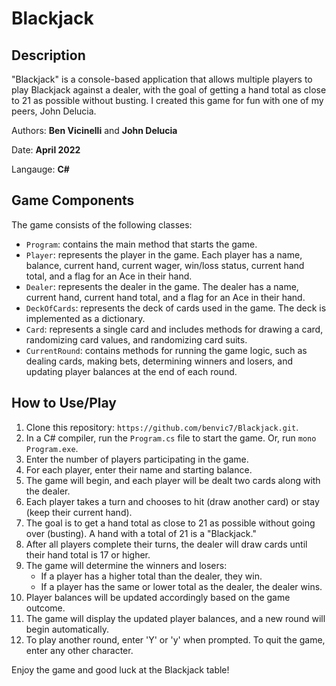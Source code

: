# Blackjack

## Description
"Blackjack" is a console-based application that allows multiple players to play Blackjack against a dealer, with the goal of getting a hand total as close to 21 as possible without busting. I created this game for fun with one of my peers, John Delucia.

Authors: **Ben Vicinelli** and **John Delucia**

Date: **April 2022**

Langauge: **C#**


## Game Components

The game consists of the following classes:
- `Program`: contains the main method that starts the game.
- `Player`: represents the player in the game. Each player has a name, balance, current hand, current wager, win/loss status, current hand total, and a flag for an Ace in their hand.
- `Dealer`: represents the dealer in the game. The dealer has a name, current hand, current hand total, and a flag for an Ace in their hand.
- `DeckOfCards`: represents the deck of cards used in the game. The deck is implemented as a dictionary.
- `Card`: represents a single card and includes methods for drawing a card, randomizing card values, and randomizing card suits.
- `CurrentRound`: contains methods for running the game logic, such as dealing cards, making bets, determining winners and losers, and updating player balances at the end of each round.


## How to Use/Play

1. Clone this repository: `https://github.com/benvic7/Blackjack.git`.
2. In a C# compiler, run the `Program.cs` file to start the game. Or, run `mono Program.exe`.
3. Enter the number of players participating in the game.
4. For each player, enter their name and starting balance.
5. The game will begin, and each player will be dealt two cards along with the dealer.
6. Each player takes a turn and chooses to hit (draw another card) or stay (keep their current hand).
7. The goal is to get a hand total as close to 21 as possible without going over (busting). A hand with a total of 21 is a "Blackjack."
8. After all players complete their turns, the dealer will draw cards until their hand total is 17 or higher.
9. The game will determine the winners and losers:
   - If a player has a higher total than the dealer, they win.
   - If a player has the same or lower total as the dealer, the dealer wins.
10. Player balances will be updated accordingly based on the game outcome.
11. The game will display the updated player balances, and a new round will begin automatically.
12. To play another round, enter 'Y' or 'y' when prompted. To quit the game, enter any other character.


Enjoy the game and good luck at the Blackjack table!
